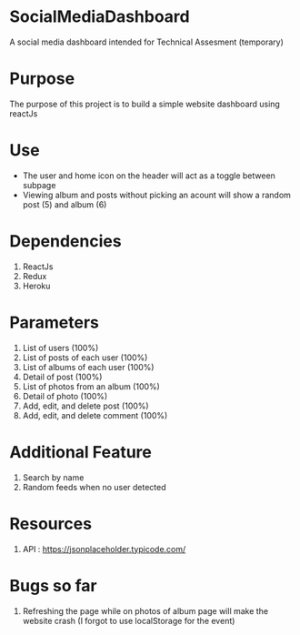 # SocialMediaDashboard
A social media dashboard intended for Technical Assesment (temporary)
# Purpose
The purpose of this project is to build a simple website dashboard using reactJs
# Use
- The user and home icon on the header will act as a toggle between subpage
- Viewing album and posts without picking an acount will show a random post (5) and album (6)
# Dependencies
1. ReactJs
2. Redux
3. Heroku
# Parameters
1. List of users (100%)
2. List of posts of each user (100%)
3. List of albums of each user (100%)
4. Detail of post (100%)
5. List of photos from an album (100%)
6. Detail of photo (100%)
7. Add, edit, and delete post (100%)
8. Add, edit, and delete comment (100%)
# Additional Feature
1. Search by name
2. Random feeds when no user detected
# Resources
1. API : https://jsonplaceholder.typicode.com/
# Bugs so far 
1. Refreshing the page while on photos of album page will make the website crash (I forgot to use localStorage for the event)
